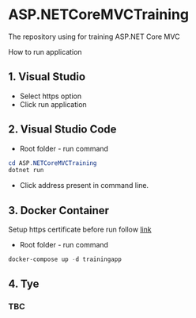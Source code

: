 # ASP.NETCoreMVCTraining
The repository using for training ASP.NET Core MVC

How to run application
## 1. Visual Studio

- Select https option
- Click run application

## 2. Visual Studio Code

- Root folder - run command
```powershell
cd ASP.NETCoreMVCTraining
dotnet run
```

- Click address present in command line.

## 3. Docker Container
Setup https certificate before run follow [link](https://learn.microsoft.com/vi-vn/aspnet/core/security/docker-compose-https?view=aspnetcore-8.0)

- Root folder - run command
```powershell
docker-compose up -d trainingapp
```

## 4. Tye
### TBC